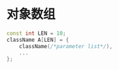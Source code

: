 # 对象数组

```cpp
const int LEN = 10;
className A[LEN] = {
    className(/*parameter list*/),
    ...
};
```